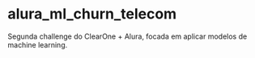# alura_ml_churn_telecom
Segunda challenge do ClearOne + Alura, focada em aplicar modelos de machine learning.

